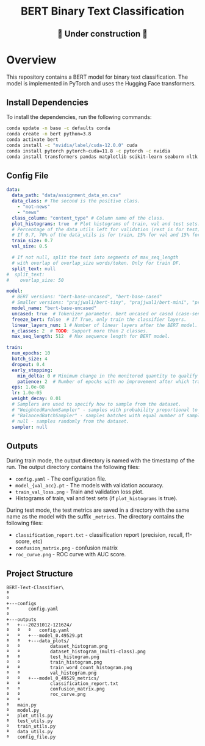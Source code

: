 <h1 align = "center"> BERT Binary Text Classification </h1>
<h2 align="center"> 🚧 Under construction 🚧 </h2>

# Overview
This repository contains a BERT model for binary text classification. 
The model is implemented in PyTorch and uses the Hugging Face transformers.

## Install Dependencies

To install the dependencies, run the following commands:


```bash
conda update -n base -c defaults conda
conda create -n bert python=3.8
conda activate bert
conda install -c "nvidia/label/cuda-12.0.0" cuda
conda install pytorch pytorch-cuda=11.8 -c pytorch -c nvidia
conda install transformers pandas matplotlib scikit-learn seaborn nltk pyyaml 
```



## Config File
```yaml
data:
  data_path: "data/assignment_data_en.csv"
  data_class: # The second is the positive class.
    - "not-news"
    - "news"
  class_column: "content_type" # Column name of the class.
  plot_histograms: true  # Plot histograms of train, val and test sets.
  # Percentage of the data_utils left for validation (rest is for test).
  # If 0.7, 70% of the data_utils is for train, 15% for val and 15% for test.
  train_size: 0.7
  val_size: 0.5

  # If not null, split the text into segments of max_seq_length
  # with overlap of overlap_size words/token. Only for train DF.
  split_text: null
#  split_text:
#    overlap_size: 50

model:
  # BERT versions: "bert-base-uncased", "bert-base-cased"
  # Smaller versions: "prajjwal1/bert-tiny", "prajjwal1/bert-mini", "prajjwal1/bert-small"
  model_name: "bert-base-uncased"
  uncased: true  # Tokenizer parameter. Bert uncased or cased (case-sensitive)
  freeze_bert: false  # If True, only train the classifier layers.
  linear_layers_num: 1 # Number of linear layers after the BERT model.
  n_classes: 2  # TODO: Support more than 2 classes.
  max_seq_length: 512  # Max sequence length for BERT model.

train:
  num_epochs: 10
  batch_size: 4
  dropout: 0.4
  early_stopping:
    min_delta: 0 # Minimum change in the monitored quantity to qualify as an improvement.
    patience: 2  # Number of epochs with no improvement after which training will be stopped.
  eps: 1.0e-08
  lr: 1.0e-05
  weight_decay: 0.01
  # Samplers are used to specify how to sample from the dataset.
  # "WeightedRandomSampler" - samples with probability proportional to class weights.
  # "BalancedBatchSampler" - samples batches with equal number of samples from each class.
  # null - samples randomly from the dataset.
  sampler: null
```


## Outputs

During train mode, the output directory is named with the timestamp of the run.
The output directory contains the following files:
- `config.yaml` - The configuration file.
- `model_{val_acc}.pt` - The models with validation accuracy.
- `train_val_loss.png` - Train and validation loss plot.
- Histograms of train, val and test sets (if `plot_histograms` is true).

During test mode, the test metrics are saved in a directory with the same name as the model with the suffix `_metrics`. 
The directory contains the following files:
- `classification_report.txt` - classification report (precision, recall, f1-score, etc)
- `confusion_matrix.png` - confusion matrix
- `roc_curve.png` - ROC curve with AUC score.

## Project Structure
```
BERT-Text-Classifier\
ª
ª           
+---configs
ª       config.yaml
ª       
+---outputs
ª   +---20231012-121624/
ª   ª   ª   config.yaml
ª   ª   +---model_0.49529.pt
ª   ª   +---data_plots/
ª   ª           dataset_histogram.png
ª   ª           dataset_histogram_(multi-class).png
ª   ª           test_histogram.png
ª   ª           train_histogram.png
ª   ª           train_word_count_histogram.png
ª   ª           val_histogram.png
ª   ª   +---model_0_49529_metrics/
ª   ª           classification_report.txt
ª   ª           confusion_matrix.png
ª   ª           roc_curve.png
ª   ª
ª   main.py
ª   model.py
ª   plot_utils.py
ª   test_utils.py
ª   train_utils.py
ª   data_utils.py
ª   config_file.py
```